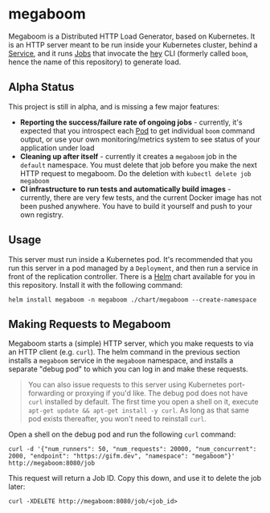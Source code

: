 # megaboom

Megaboom is a Distributed HTTP Load Generator, based on Kubernetes. It is an HTTP server meant to be run inside your Kubernetes cluster, behind a [Service](http://kubernetes.io/docs/user-guide/services/), and it runs [Jobs](http://kubernetes.io/docs/user-guide/jobs/) that invocate the [hey](https://github.com/rakyll/hey) CLI (formerly called `boom`, hence the name of this repository) to generate load.

## Alpha Status

This project is still in alpha, and is missing a few major features:

- **Reporting the success/failure rate of ongoing jobs** - currently, it's expected that you introspect each [Pod](http://kubernetes.io/docs/user-guide/pods/) to get individual `boom` command output, or use your own monitoring/metrics system to see status of your application under load
- **Cleaning up after itself** - currently it creates a `megaboom` job in the `default` namespace. You must delete that job before you make the next HTTP request to megaboom. Do the deletion with `kubectl delete job megaboom`
- **CI infrastructure to run tests and automatically build images** - currently, there are very few tests, and the current Docker image has not been pushed anywhere. You have to build it yourself and push to your own registry.

## Usage

This server must run inside a Kubernetes pod. It's recommended that you run this server in a pod managed by a `Deployment`, and then run a service in front of the replication controller. There is a [Helm](https://helm.sh) chart available for you in this repository. Install it with the following command:

```shell
helm install megaboom -n megaboom ./chart/megaboom --create-namespace
```

## Making Requests to Megaboom

Megaboom starts a (simple) HTTP server, which you make requests to via an HTTP client (e.g. `curl`). The helm command in the previous section installs a `megaboom` service in the `megaboom` namespace, and installs a separate "debug pod" to which you can log in and make these requests.

>You can also issue requests to this server using Kubernetes port-forwarding or proxying if you'd like.
>The debug pod does not have `curl` installed by default. The first time you open a shell on it, execute `apt-get update && apt-get install -y curl`. As long as that same pod exists thereafter, you won't need to reinstall `curl`.

Open a shell on the debug pod and run the following `curl` command:

```shell
curl -d '{"num_runners": 50, "num_requests": 20000, "num_concurrent": 2000, "endpoint": "https://gifm.dev", "namespace": "megaboom"}' http://megaboom:8080/job
```

This request will return a Job ID. Copy this down, and use it to delete the job later:

```shell
curl -XDELETE http://megaboom:8080/job/<job_id>
```
